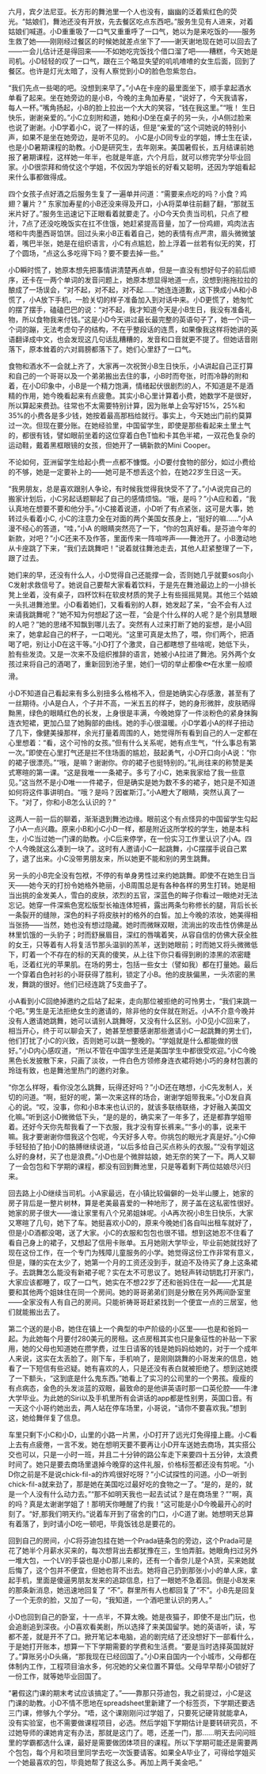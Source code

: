 六月，宾夕法尼亚。长方形的舞池里一个人也没有，幽幽的泛着紫红色的荧光。“姑娘们，舞池还没有开放，先去餐区吃点东西吧。”服务生见有人进来，对着姑娘们喊道。小D重重吸了一口气又重重呼了一口气，她以为是来吃饭的——服务生救了她——刚刚经过餐区的时候她就差点坐下了——谢天谢地现在她可以回去了——一会儿估计还是得回来——不如她吃完饭找个借口溜了吧——糟糕，今天她是司机。小D轻轻的叹了一口气，跟在三个略显失望的叽叽喳喳的女生后面，回到了餐区。也许是灯光太暗了，没有人察觉到小D的脸色忽紫忽白。

“我们先点一些喝的吧。没想到来早了。”小A在卡座的最里面坐下，顺手拿起酒水单看了起来。坐在她旁边的是小B，今晚的主角加寿星，“说好了，今天我请客，每人一杯。”嘴角扬起，小B的脸上拉出一个大大的笑容，“钱在我这里。”“哦！ 生日快乐，谢谢亲爱的。”小C立刻附和道，她和小D坐在桌子的另一头，小A侧过脸来也说了谢谢。小D学着小C，说了一样的话，但是“亲爱的”这个词她说的特别小声，如果不是坐在她旁边，是听不见的。
小C是小D同专业的学姐，博士生在读，也是小D暑期课程的助教。小D是研究生，去年刚来。美国暑假长，五月结课前她报了暑期课程，这样她一年半，也就是年底，六个月后，就可以修完学分毕业回家。小D很崇拜和倚仗这个学姐，不仅因为学姐长的好看又聪明，还因为学姐看起来什么事都做得成。

四个女孩子点好酒之后服务生复了一遍单并问道：“需要来点吃的吗？小食？鸡翅？薯片？” 东家加寿星的小B还没来得及开口，小A将菜单往前翻了翻，“那就玉米片好了。”服务生迅速记下正眼看着就要走了。小D今天负责当司机，只点了橙汁，7点了还没吃晚饭实在扛不住饿，她赶紧提高音量，加了一份鸡翅，鸡肉法吉塔和牛肉墨西哥馅饼。回过头来小B正看着自己，她的表情有点严肃，眉头微微皱着，嘴巴半张，她是在组织语言，小C有点尴尬，脸上浮着一丝若有似无的笑，打了个圆场，“点这么多吃得下吗？要不要去掉一些。”

小D瞬时慌了，她原本想先把事情讲清楚再点单，但是一直没有想好句子的前后顺序，还卡在一两个单词的发音问题上，她原本想显得地道一点，没想到拖拖拉拉的酿成了一场误会，“对不起，对不起，对不起……”她连连道歉，这下换成小A和小B慌了，小A放下手机，一脸关切的样子准备加入到对话中来。小D更慌了，她匆忙的摆了摆手，磕磕巴巴的说：“对不起，我才知道今天是小B生日，我没有准备礼物，所以食物我来付钱。”这是小D今天讲过最长最完整的英语句子了，她一个词一个词的蹦，无法考虑句子的结构，不在乎整段话的连贯，如果像我这样将她讲的英语翻译成中文，也会发现这几句话乱糟糟的，发音和口音就更不提了。但她话音刚落下，原本耸着的六对肩膀都落下了。她们心里舒了一口气。

食物和酒水不一会就上齐了，大家再一次祝贺小B生日快乐，小A讲起自己正打算和自己的一个哥哥以及一个弟弟搬出去住的事，小B时而夸张，时而冷静的附和着，在小D印象中，小B是一个精力饱满，情绪起伏很剧烈的人，不知道是不是酒精的作用，她今晚看起来有点疲惫。其实小B心里计算着小费，她数学不是很好，所以算起来费劲。往常也不太需要特别计算，因为账单上会写好15%，25%和35%的小费各是多少钱，她按着最高那档给就行。事实上，今天她出门前约莫算过一次。但现在要分账。在她经验里，中国留学生，即使是那些看起来土里土气的，都很有钱，譬如眼前坐着的这位穿着白色T恤和卡其色半裙，一双花色复杂的运动鞋，戴着黑框眼镜的女孩，但她开了一辆新款的Mini Cooper。

不论如何，亚洲留学生给起小费一点都不慷慨。小D要付食物的部分，如过小费给的不够，她是一定要补上的——她可是不想丢这个脸，在她22岁生日这一天。

“我男朋友，总是喜欢跟别人争论，有时候我觉得我快受不了了。”小A说完自己的搬家计划后，小C另起话题聊起了自己的感情烦恼。“哦，是吗？”小A应和着，“我认真地在想要不要和他分手。”小C接着说道，小D听了有点紧张，这可是大事，她转过头看着小C, 小C的注意力全在对面的两个美国女孩身上，“挺好的嘛……”小A漫不经心的答道，“哇，”小A 的眼睛突然亮了一下，“你的包真好看。是芬迪今年的新款，对吧？”小C还来不及作答，里面传来一阵喧哗声——舞池开了。小B激动地从卡座跳了下来，“我们去跳舞吧！”说着就往舞池走去，其他人赶紧整理了一下，跟了过去。

她们来的早，还没有什么人，小D觉得自己还能撑一会，否则她几乎就要sos向小C发射求救信号了。她说自己要帮大家看着饮料，于是先在舞池最边上的一小排长凳上坐着，没有桌子，四杯饮料在软皮材质的凳子上有些摇摇晃晃。其他三个姑娘一头扎进舞池里。小D看着她们，又看看别的人群，她发起了呆，“会不会有人过来请我跳舞呢？”她不知为何想起了这一茬，“会是个什么样的人呢？是个别具慧眼的人吧？”她的思绪不知飘到哪儿去了。突然有人过来打断了她的妄想，是小A回来了，她拿起自己的杯子，一口喝光。“这里可真是太热了，喂，你们两个，把酒喝了吧，别让小D在这干等。”小D打了个激灵，自己都瞎想了些啥呢，她低下头，脸有些发烫。又是一次来不及组织推辞的语言，她被小A拉进了舞池。另外两个女孩过来将自己的酒喝了，重新回到池子里，她们一切的举止都像🐟在水里一般顺滑。

小D不知道自己看起来有多么别扭多么格格不入，但是她确实心存感激，甚至有了一丝期待。小A是白人，个子并不高，一米五五的样子，她的身形微胖，皮肤晒得黝黑，绿色的眼睛红色的长发，上身很是丰满，今晚她穿了一件淡粉色的紧身抹胸连衣短裙，更加凸显了她胸部的曲线。她的手心很温暖。小D学着小A的样子扭动了几下，像健美操那样，余光打量着周围的人，她觉得所有看到自己的人一定都在心里想着：“看，这个可怜的女孩。”但有什么关系呢，她有点生气，“什么事总有第一次。”即使在心里打气还是拦不住场面的尴尬，鼓起勇气，小D开口向小A说：“你的裙子很漂亮。”“哦，是嘛？谢谢你。你的裙子也挺特别的。”礼尚往来的称赞是美式寒暄的第一课。“这是我唯一一条裙子。多亏了小C，她来我家给了我一些意见。”这当然不是小D唯一一件裙子，但是确实是她为数不多的裙子，她只是不知道如何将这件事讲明白。“哦？是吗？因崔斯汀。”小A瞪大了眼睛，突然认真了一下。“对了，你和小B怎么认识的？”

这两人一前一后的聊着，渐渐退到舞池边缘。眼前这个有点怪异的中国留学生勾起了小A一点兴趣。原来小B和小C小D一样，都是附近这所学校的学生，她是本科生，小C当过她一门课的助教。小C后来停学，在一份实习工作里认识了小A。四个人今晚就这么凑到一块了。这时有人邀请小C一起跳舞，小C摆摆手说自己累了，退了出来。小C没带男朋友来，所以她更不能和别的男生跳舞。

另一头的小B完全没有包袱，不停的有单身男性过来约她跳舞。即使不在她生日当天——她今天的打扮令她格外艳丽，小B周围总是有各种各样的男生打转。她是相当出挑的金发美人，雪白的皮肤，浓烈的五官，深蓝色的眸子你看过一眼绝对无法忘记。她穿一件深紫色宽松版型长袖连体短裤，露出两条匀称修长的腿，背后长长一条裂开的缝隙，深色的料子将皮肤衬的格外的白皙。加上今晚的浓妆，她美得相当张扬——当然，她也没有想过隐藏。她时而微眯双眼，流淌出的攻击性仿佛是丛林里饥饿的一头豹子；时而舒展眉目，深红的唇噙着笑，从容自信的仿佛大获全胜的女王，只等着有人将复活节那头温驯的羔羊，送到她眼前；时而她又将头微微低下，盯着一个不存在的标的天真的傻笑，从上往下你只看得到刷的漆黑的浓密睫毛，泛着红光的苹果肌。在场的男士，包括一些女士（譬如我）都在打量她。最后一个穿着白色衬衫的小哥获得了胜利，锁定了小B。他的皮肤偏黑，一头浓密的黑发，舞跳的很好。他们已经连跳了5支曲子了。

小A看到小C回绝掉邀约之后站了起来，走向那位被拒绝的可怜男士，“我们来跳一个吧。”男生是无法拒绝女生的邀请的，除非他的女伴就在附近。小A不介意今晚并没有人邀请她跳舞，她可以请别人跳舞呀，又没有什么区别。小D见小C回来了，相当开心，终于可以聊会天了，她甚至想要感谢那些邀请小C一起跳舞的男士们，他们打扰了小C的兴致，否则她可以跳一整晚的。“学姐就是什么都能做的很好。”小D内心感叹道，“所以不管在中国学生还是美国学生中都很受欢迎。”小C今晚黑色长发披散下来，只画了淡妆，一件白色方领修身连衣裙将她小巧的身材包裹的玲珑有致，也是舞池里热门的邀约对象。

“你怎么样呀，看你没怎么跳舞，玩得还好吗？”小D还在瞎想，小C先发制人，关切的问道。“啊，挺好的呢，第一次来这样的场合，谢谢学姐带我来。”小D发自真心的说。“哎，没事，你和小B本来也认识的，就该多联络联络，才好融入美国文化嘛。”听到这小D微微低下头，“是的是的，确实来了一年多了，还是都靠学姐带着。还好今天你先帮我看了一下衣服，我才没有穿长裤来。”“多小的事，说来干嘛。我才要谢谢你借我这个包呢，今天好多人夸。你挑包的眼光才真是好。”小C伸手轻轻拍了拍小D的胳膊继续说道，“以后多给自己买点称头的衣服。”“没有学姐这么好的身材，买了也是浪费。”小D也是个微胖姑娘，她无奈的笑了一下。两人又聊了一会包包和下学期的课程，都没有回到舞池里，只是等着剩下两位姑娘尽兴归来。

回去路上小D继续当司机。小A家最远，在小镇比较偏僻的一处半山腰上，她家的房子背后是一整片树林，算是老美最喜爱的一种地形了，房子盖在这私密性很好。她家的房子很大——谁让家里有八个兄弟姐妹呢。小A再次祝小B生日快乐，大家又寒暄了几句，她下了车。她挺喜欢小D的，原来今晚她们各自叫出租车就好了，但是小D酒都没喝，送了大家。小C的衣服和包包也很不错。想到这她忍不住看了看自己身上的裙子，又想起了信用卡账单。五月她刚大学毕业，毕业前她就找好了现在这份工作，在一个专门为残障儿童服务的小学。她觉得这份工作非常有意义，但是，赚的实在太少了，她第一个月的工资还没到手，就迫不及待买了身上这条裙子。去跳舞怎么能没有新裙子呢？实在太不可思议了。她轻声转动钥匙打开家门，大家应该都睡了，叹了一口气，她实在不想22岁了还和爸妈住在一起——尤其是要和其他两个姐妹住在同一个房间。她的哥哥弟弟们则是分散在另外两间卧室里——全家没有人有自己的房间。只能祈祷哥哥赶紧找到一个便宜一点的三居室，他们就能搬出去了。

第二个送的是小B，她住在镇上一个典型的中产阶级的小区里——也是和爸妈一起。为此她每个月要付280美元的房租。这点房租其实也只是象征性的补贴一下家用，她的父母也知道她在攒学费，过生日请客的钱是她妈妈给她的，对于一个成年人来说，这实在太丢脸了。刚下车，手机响了，是刚刚跳舞的小哥发来的信息，她看了一下短信有些迟疑。她有喜欢的人，只是还没有表白就被拒绝了。想到这她摸了一下额头，“这到底是什么鬼东西。”她看上了实习的公司里的一个男孩。瘦瘦的有点病态，金色的头发淡蓝的双眼，最致命的是他讲英语时那一口英伦腔——牛津大学毕业。为此她的Siri以及手机里所有会讲话的app都是性别男，英国口音。有一天这个小哥约她出去，两人站在停车场里，小哥说，“请你不要喜欢我。”想到这，她给舞伴复了信息。

车里只剩下小C和小D，山里的小路一片黑，小D打开了远光灯免得撞上鹿。小C看上去有点疲倦，一言不发。她在想明天要不要再让小D开车送她去商场，其实搭公交也可以，只是一小时一班，并且二十分钟的路公车走下来要四十五分钟，太浪费时间了。她只是要去商场里退掉今晚穿的这件礼服，价格标签都还没有剪呢。“小D你之前是不是说chick-fil-a的炸鸡很好吃呀？”小C试探性的问道。小D一听到chick-fil-a就来劲了，那是她在美国吃过最好吃的食物之一了。“是的，是的，就是一个人没有什么动力去。”“那不如明天我也一起去试试？是在商场里？”"啊，真的吗？真是太谢谢学姐了！那明天你睡醒了约我！”这可能是小D今晚最开心的时刻了。“好,那我们明天约。”说着车开到了宿舍的门口，小C道了谢。她想明天总算有着落了，到时请小D吃一顿吧，毕竟饭钱总是要花的。

回到自己的房间，小C将芬迪包挂在她一个Prada链条包的旁边，这个Prada可是花了她半个月薪水买来的，每次想背出去都犹豫在三，生怕弄脏。她眼角扫过另外一堆大包，一个LV的手袋也是小D那儿来的，还有一个香奈儿是个A货，买来她就后悔了，这个包并不便宜，但她也背不出去。她将自己扔到那张小小的单人床，拿起手机，里面是傻逼男朋友发来的追踪信息，扫了一眼她不急着回。倒是小B发来的那条新消息，她迅速地回复了 “不”。群里所有人也都回复了“不”。小B先是回复了一个无奈的脸，又加了一句，“我知道，一个酒吧里认识的男人。”

小D也回到自己的卧室，十一点半，不算太晚。她是夜猫子，即使不是出门玩，也会追剧追到深夜。小D喜欢看美剧，所以选择了来美国留学。她的英语听，读，写都不差，就是开不了口。掀开笔记本电脑，追的剧完结了还没想好下一部看什么，于是她打开账本，想算一下下学期需要的学费和生活费。“要是当时选择英国就好了。”算账另小D头痛，“那我现在已经回国了。”小D来自国内一个小城市，父母都在体制内工作，工程项目油水多，何况她的父亲位置不算低。父母早早帮小D锁好了一份工作，就等她毕业回国了。

“暑假这门课的期末考试应该搞定了。”——靠那只芬迪包，我之前提过，小C是这门课的助教。小D不情不愿地在spreadsheet里新建了一个标签页，下学期还要选三门课，修够九个学分。“唔，这个课刚刚问过学姐了，只要死记硬背就能拿A，没有实验室，也不需要做课程项目，必选。然后学姐下学期估计是要转研究员，不过她导师的课她肯定有办法，那就是这门了。嗯，还差一门，那……明天去问问班里的学霸都选什么课，最好是需要做团体项目的课程。所以下学期可能还是需要两个包包，每个月和项目里同学去吃一次饭要请客。如果全A毕业了，可得给学姐买一个她最喜欢的包，毕竟她帮了我这么多。再加上两千美金吧。”
